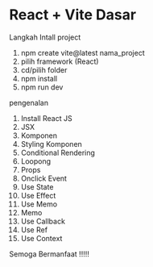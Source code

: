 # React + Vite Dasar
Langkah Intall project
1. npm create vite@latest nama_project
2. pilih framework (React)
3. cd/pilih folder
4. npm install
5. npm run dev


pengenalan
1. Install React JS
2. JSX
3. Komponen
4. Styling Komponen
5. Conditional Rendering
6. Loopong
7. Props
8. Onclick Event
9. Use State
10. Use Effect
11. Use Memo
12. Memo
13. Use Callback
14. Use Ref
15. Use Context


Semoga Bermanfaat !!!!!
